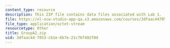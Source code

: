 ```yaml
---
content_type: resource
description: This ZIP file contains data files associated with Lab 1.
file: https://ol-ocw-studio-app-qa.s3.amazonaws.com/courses/3dfaac447053cb1e6b7e21c76f492f0d_groupA2.zip
file_type: application/octet-stream
resourcetype: Other
title: GroupA2.zip
uid: 3dfaac44-7053-cb1e-6b7e-21c76f492f0d
---
```


